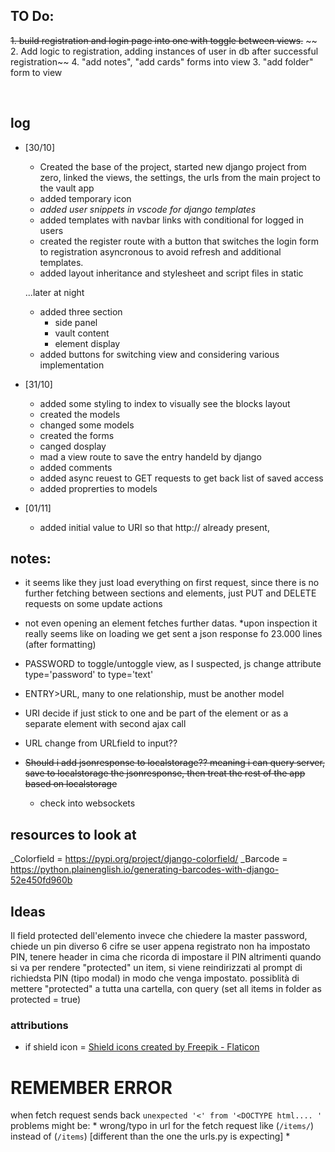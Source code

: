 
## TO Do:

~~1. build registration and login page into one with toggle between views.~~
~~ 2. Add logic to registration, adding instances of user in db after successful registration~~
4. "add notes", "add cards" forms into view
3. "add folder" form to view

<br>

## log
* [30/10]
    * Created the base of the project, started new django project from zero, linked the views, the settings, the urls from the main project to the vault app
    * added temporary icon
    * *added user snippets in vscode for django templates*
    * added templates with navbar links with conditional for logged in users
    * created the register route with a button that switches the login form to registration asyncronous to avoid refresh and additional templates.
    * added layout inheritance and stylesheet and script files in static

    ...later at night
    * added three section
        * side panel
        * vault content
        * element display
    * added buttons for switching view and considering various implementation

* [31/10]
    * added some styling to index to visually see the blocks layout
    * created the models
    *  changed some models
    * created the forms
    * canged dosplay
    * mad a view route to save the entry handeld by django
    * added comments
        <!-- òast thing, i was loosin focus -->
    * added async reuest to GET requests to get back list of saved access
    * added proprerties to models

* [01/11]
    * added initial value to URI so that http:// already present,



## notes:
* it seems like they just load everything on first request, since there is no further fetching between sections and elements, just PUT and DELETE requests on some update actions
* not even opening an element fetches further datas.
    *upon inspection it really seems like on loading we get sent a json response fo 23.000 lines (after formatting)

* PASSWORD to toggle/untoggle view, as I suspected, js change attribute type='password' to type='text'
* ENTRY>URL, many to one relationship, must be another model
* URI decide if just stick to one and be part of the element or as a separate element with second ajax call
* URL change from URLfield to input??

* ~~Should i add jsonresponse to localstorage?? meaning i can query server, save to localstorage the jsonresponse, then treat the rest of the app based on localstorage~~
    * check into websockets

## resources to look at
_Colorfield = https://pypi.org/project/django-colorfield/
_Barcode = https://python.plainenglish.io/generating-barcodes-with-django-52e450fd960b

## Ideas
Il field protected dell'elemento invece che chiedere la master password, chiede un pin diverso 6 cifre
se user appena registrato non ha impostato PIN, tenere header in cima che ricorda di impostare il PIN
altrimenti quando si va per rendere "protected" un item, si viene reindirizzati al prompt di richiedsta PIN (tipo modal) in modo che venga impostato.
    possiblità di mettere "protected" a tutta una cartella, con query (set all items in folder as protected = true)


### attributions
* if shield icon = <a href="https://www.flaticon.com/free-icons/shield" title="shield icons">Shield icons created by Freepik - Flaticon</a>



# REMEMBER ERROR
when fetch request sends back `unexpected '<' from '<DOCTYPE html.... '` problems might be:
    * wrong/typo in url for the fetch request like (`/items/`) instead of (`/items`) [different than the one the urls.py is expecting]
    *